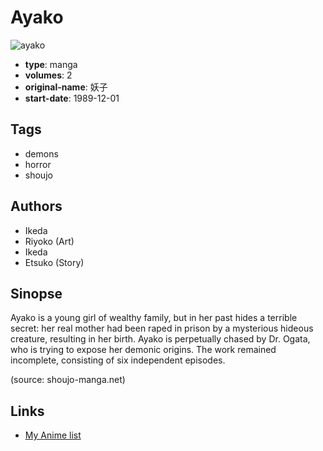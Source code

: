 # Ayako

![ayako](https://cdn.myanimelist.net/images/manga/3/18048.jpg)

-   **type**: manga
-   **volumes**: 2
-   **original-name**: 妖子
-   **start-date**: 1989-12-01

## Tags

-   demons
-   horror
-   shoujo

## Authors

-   Ikeda
-   Riyoko (Art)
-   Ikeda
-   Etsuko (Story)

## Sinopse

Ayako is a young girl of wealthy family, but in her past hides a terrible secret: her real mother had been raped in prison by a mysterious hideous creature, resulting in her birth. Ayako is perpetually chased by Dr. Ogata, who is trying to expose her demonic origins.
The work remained incomplete, consisting of six independent episodes.

(source: shoujo-manga.net)

## Links

-   [My Anime list](https://myanimelist.net/manga/12945/Ayako)
